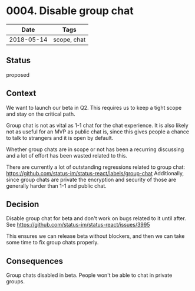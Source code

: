 # 0004. Disable group chat

| Date | Tags |
|---|---|
| 2018-05-14 | scope, chat |


## Status

proposed

## Context

We want to launch our beta in Q2. This requires us to keep a tight scope and stay on the critical path.

Group chat is not as vital as 1-1 chat for the chat experience. It is also
likely not as useful for an MVP as public chat is, since this gives people a
chance to talk to strangers and it is open by default.

Whether group chats are in scope or not has been a recurring discussing and a
lot of effort has been wasted related to this.

There are currently a lot of outstanding regressions related to group chat: https://github.com/status-im/status-react/labels/group-chat Additionally, since group chats are private the encryption and security of those are generally harder than 1-1 and public chat.

## Decision

Disable group chat for beta and don't work on bugs related to it until after. See https://github.com/status-im/status-react/issues/3995

This ensures we can release beta without blockers, and then we can take some
time to fix group chats properly.

## Consequences

Group chats disabled in beta. People won't be able to chat in private groups.
